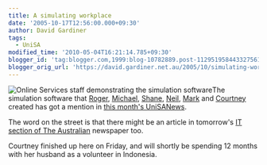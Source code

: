 ```yaml
---
title: A simulating workplace
date: '2005-10-17T12:56:00.000+09:30'
author: David Gardiner
tags:
  - UniSA
modified_time: '2010-05-04T16:21:14.785+09:30'
blogger_id: 'tag:blogger.com,1999:blog-10782889.post-112951958443327561'
blogger_orig_url: 'https://david.gardiner.net.au/2005/10/simulating-workplace.html'
---
```

![Online Services staff demonstrating the simulation software](https://web.archive.org/web/20070919001155/http://www.unisa.edu.au/unisanews/2005/October/images/OnlineServices_Sim.jpg)The simulation software that [Roger](http://prodactor.blogspot.com/), [Michael](https://web.archive.org/web/20060920211320/http://www.unisanet.unisa.edu.au/Staff/homepage.asp?Name=Michael.Lewis), [Shane](https://web.archive.org/web/20060827090906/http://www.unisanet.unisa.edu.au/staff/homepage.asp?Name=Shane.McCarthy), [Neil](https://web.archive.org/web/20060826100709/http://www.unisanet.unisa.edu.au/staff/homepage.asp?Name=Neil.Low), [Mark](https://web.archive.org/web/20060827225203/http://www.unisanet.unisa.edu.au/staff/homepage.asp?Name=Mark.Wittervan) and [Courtney](https://web.archive.org/web/20060827130830/http://www.unisanet.unisa.edu.au/staff/homepage.asp?Name=Courtney.Stephen) created has got a mention in [this month's UniSANews](https://web.archive.org/web/20070919001137/http://www.unisa.edu.au/unisanews/2005/October/simulating.asp).

The word on the street is that there might be an article in tomorrow's [IT section of The Australian](https://web.archive.org/web/20040125234750/http://www.australianit.com.au:80/) newspaper too.

Courtney finished up here on Friday, and will shortly be spending 12 months with her husband as a volunteer in Indonesia.
